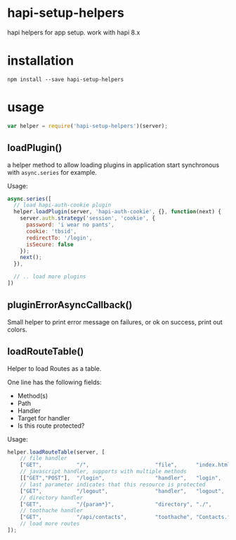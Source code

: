 hapi-setup-helpers
==================

hapi helpers for app setup. work with hapi 8.x

installation
============

`npm install --save hapi-setup-helpers`

usage
=====

```js
var helper = require('hapi-setup-helpers')(server);
```


loadPlugin()
--------------

a helper method to allow loading plugins in application start synchronous with `async.series` for example.

Usage:

```js
async.series([
  // load hapi-auth-cookie plugin
  helper.loadPlugin(server, 'hapi-auth-cookie', {}, function(next) {
    server.auth.strategy('session', 'cookie', {
      password: 'i wear no pants',
      cookie: 'tbsid',
      redirectTo: '/login',
      isSecure: false
    });
    next();
  }),

  // .. load more plugins
])
```

pluginErrorAsyncCallback()
--------------------------

Small helper to print error message on failures, or ok on success, print out colors.

loadRouteTable()
----------------

Helper to load Routes as a table. 

One line has the following fields:

- Method(s)
- Path
- Handler
- Target for handler
- Is this route protected?

Usage:
```js
helper.loadRouteTable(server, [
    // file handler
    ["GET",           "/",                     "file",      "index.html",      true],
    // javascript handler, supports with multiple methods
    [["GET","POST"],  "/login",                "handler",   "login",           "login"],
    // last parameter indicates that this resource is protected 
    ["GET",           "/logout",               "handler",   "logout",          true],
    // directory handler
    ["GET",           "/{param*}",             "directory", "./",              false],
    // toothache handler
    ["GET",           "/api/contacts",         "toothache", "Contacts.find",   true]
    // load more routes
]);
```
